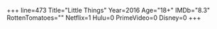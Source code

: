 +++
line=473
Title="Little Things"
Year=2016
Age="18+"
IMDb="8.3"
RottenTomatoes=""
Netflix=1
Hulu=0
PrimeVideo=0
Disney=0
+++

